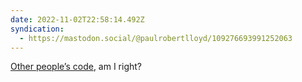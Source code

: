 ```yaml
---
date: 2022-11-02T22:58:14.492Z
syndication:
  - https://mastodon.social/@paulrobertlloyd/109276693991252063
---
```


[Other people’s code](https://github.com/getindiekit/indiekit/pull/490), am I right?
